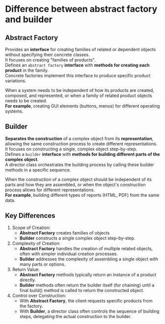 Difference between abstract factory and builder
===============================================
  
Abstract Factory
----------------
Provides an **interface** for creating families of related or dependent objects without specifying their concrete classes.  
It focuses on creating "families of products".  
Defines an `abstract factory` **interface** with **methods for creating each product** in the family.  
Concrete factories implement this interface to produce specific product variations.  
  
When a system needs to be independent of how its products are created, composed, and represented, or when a family of related product objects needs to be created.  
**For example**, creating GUI elements (buttons, menus) for different operating systems.  
  
Builder
-------
**Separates the construction** of a complex object from its **representation**, allowing the same construction process to create different representations.
It focuses on constructing a single, complex object step-by-step.  
Defines a `builder` **interface** with **methods for building different parts of the complex object**.  
A director class orchestrates the building process by calling these builder methods in a specific sequence.  
  
When the construction of a complex object should be independent of its parts and how they are assembled, or when the object's construction process allows for different representations.  
**For example**, building different types of reports (HTML, PDF) from the same data.  
  
Key Differences
-----------------
1. Scope of Creation:
    - **Abstract Factory** creates families of objects
    - **Builder** constructs a single complex object step-by-step.
2. Complexity of Creation:
    - **Abstract Factory** handles the creation of multiple related objects, often with simpler individual creation processes.
    - **Builder** addresses the complexity of assembling a single object with many parts or options.
3. Return Value:
    - **Abstract Factory** methods typically return an instance of a product directly.
    - **Builder** methods often return the builder itself (for chaining) until a final build() method is called to return the constructed object.
4. Control over Construction:
    - With **Abstract Factory**, the client requests specific products from the factory.
    - With **Builder**, a director class often controls the sequence of building steps, delegating the actual construction to the builder.
